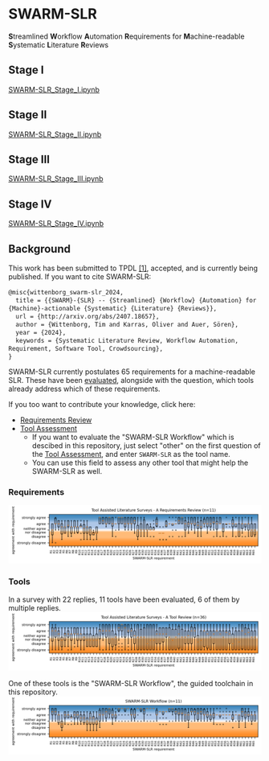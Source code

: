 # SWARM-SLR
**S**treamlined **W**orkflow **A**utomation **R**equirements for **M**achine-readable **S**ystematic **L**iterature **R**eviews

## Stage I
[SWARM-SLR_Stage_I.ipynb](SWARM-SLR_Stage_I.ipynb)

## Stage II
[SWARM-SLR_Stage_II.ipynb](SWARM-SLR_Stage_II.ipynb)

## Stage III
[SWARM-SLR_Stage_III.ipynb](SWARM-SLR_Stage_III.ipynb)

## Stage IV
[SWARM-SLR_Stage_IV.ipynb](SWARM-SLR_Stage_IV.ipynb)

## Background
This work has been submitted to TPDL [[1]](https://arxiv.org/abs/2407.18657), accepted, and is currently being published. If you want to cite SWARM-SLR:

```
@misc{wittenborg_swarm-slr_2024,
  title = {{SWARM}-{SLR} -- {Streamlined} {Workflow} {Automation} for {Machine}-actionable {Systematic} {Literature} {Reviews}},
  url = {http://arxiv.org/abs/2407.18657},
  author = {Wittenborg, Tim and Karras, Oliver and Auer, Sören},
  year = {2024},
  keywords = {Systematic Literature Review, Workflow Automation, Requirement, Software Tool, Crowdsourcing},
}
```

SWARM-SLR currently postulates 65 requirements for a machine-readable SLR. These have been [evaluated](data/evaluation.ipynb), alongside with the question, which tools already address which of these requirements.

If you too want to contribute your knowledge, click here:
* [Requirements Review](https://survey.uni-hannover.de/index.php/555283?lang=en)
* [Tool Assessment](https://survey.uni-hannover.de/index.php/628237?lang=en)
  * If you want to evaluate the "SWARM-SLR Workflow" which is descibed in this repository, just select "other" on the first question of the [Tool Assessment](https://survey.uni-hannover.de/index.php/628237?lang=en), and enter ```SWARM-SLR``` as the tool name.
  * You can use this field to assess any other tool that might help the SWARM-SLR as well.

### Requirements
![A boxplot showing the survey replies to the survey "Tool Assisted Literature Surveys - A Requirements Review". It depicts a general agreement upon the validity of most of these requirements, with selected dips into disagreement.](<data/visualization/Tool Assisted Literature Surveys - A Requirements Review.png>)

### Tools
In a survey with 22 replies, 11 tools have been evaluated, 6 of them by multiple replies.
![A boxplot showing the survey replies to the survey "Tool Assisted Literature Surveys - A Tool Review". It depicts many different tools covering almost all of the requirements, with some requirements not being fully covered.](<data/visualization/Tool Assisted Literature Surveys - A Tool Review.png>)

One of these tools is the "SWARM-SLR Workflow", the guided toolchain in this repository.
![A boxplot showing the survey replies to the survey "Tool Assisted Literature Surveys - A Tool Review", specifically only for the "SWARM-SLR Workflow" presented here in the repository. It depicts a relatively consistend support for most of the SLR stages, with medium support early on, major support in the middle stages, medium support in the later stages. Some requirements are also not adressed at all.](<data/visualization/SWARM-SLR Workflow.png>)
